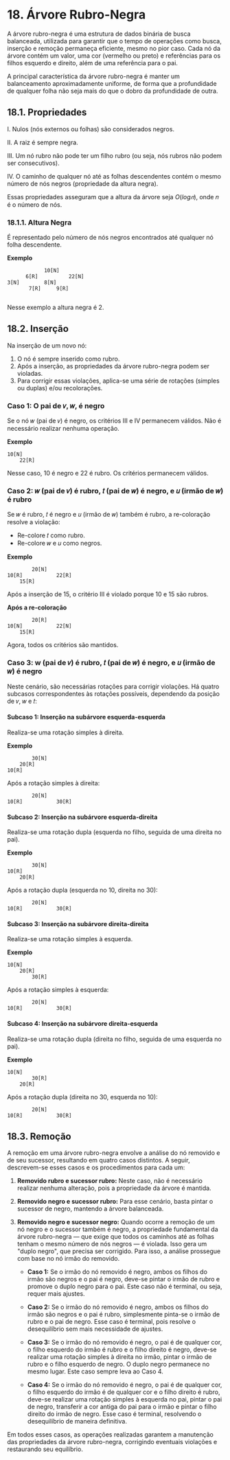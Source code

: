 # 18. Árvore Rubro-Negra

A árvore rubro-negra é uma estrutura de dados binária de busca balanceada, utilizada para garantir que o tempo de operações como busca, inserção e remoção permaneça eficiente, mesmo no pior caso. Cada nó da árvore contém um valor, uma cor (vermelho ou preto) e referências para os filhos esquerdo e direito, além de uma referência para o pai.

A principal característica da árvore rubro-negra é manter um balanceamento aproximadamente uniforme, de forma que a profundidade de qualquer folha não seja mais do que o dobro da profundidade de outra.

## 18.1. Propriedades

I. Nulos (nós externos ou folhas) são considerados negros.

II. A raiz é sempre negra.

III. Um nó rubro não pode ter um filho rubro (ou seja, nós rubros não podem ser consecutivos).

IV. O caminho de qualquer nó até as folhas descendentes contém o mesmo número de nós negros (propriedade da altura negra).

Essas propriedades asseguram que a altura da árvore seja $O(log 𝑛)$, onde 𝑛 é o número de nós.

### 18.1.1. Altura Negra

É representado pelo número de nós negros encontrados até qualquer nó folha descendente.

**Exemplo**

```
            10[N]             
      6[R]          22[N]
3[N]        8[N]
       7[R]     9[R]
         
```

Nesse exemplo a altura negra é 2.

## 18.2. Inserção

Na inserção de um novo nó:

1. O nó é sempre inserido como rubro.
2. Após a inserção, as propriedades da árvore rubro-negra podem ser violadas.
3. Para corrigir essas violações, aplica-se uma série de rotações (simples ou duplas) e/ou recolorações.

### Caso 1: O pai de 𝑣, 𝑤, é negro

Se o nó 𝑤 (pai de 𝑣) é negro, os critérios III e IV permanecem válidos. Não é necessário realizar nenhuma operação.

**Exemplo**

```
10[N]             
    22[R]
```

Nesse caso, 10 é negro e 22 é rubro. Os critérios permanecem válidos.

### Caso 2: 𝑤 (pai de 𝑣) é rubro, 𝑡 (pai de 𝑤) é negro, e 𝑢 (irmão de 𝑤) é rubro

Se 𝑤 é rubro, 𝑡 é negro e 𝑢 (irmão de 𝑤) também é rubro, a re-coloração resolve a violação:

- Re-colore 𝑡 como rubro.
- Re-colore 𝑤 e 𝑢 como negros.

**Exemplo**

```
        20[N]             
10[R]           22[R]
    15[R]
```

Após a inserção de 15, o critério III é violado porque 10 e 15 são rubros.

**Após a re-coloração**

```
        20[R]             
10[N]           22[N]
    15[R]
```

Agora, todos os critérios são mantidos.

### Caso 3: w (pai de 𝑣) é rubro, 𝑡 (pai de 𝑤) é negro, e 𝑢 (irmão de 𝑤) é negro

Neste cenário, são necessárias rotações para corrigir violações. Há quatro subcasos correspondentes às rotações possíveis, dependendo da posição de 𝑣, 𝑤 e 𝑡:

#### Subcaso 1: Inserção na subárvore esquerda-esquerda

Realiza-se uma rotação simples à direita.

**Exemplo**

```
        30[N]
    20[R]            
10[R]
```

Após a rotação simples à direita:

```
        20[N]             
10[R]           30[R]
```

#### Subcaso 2: Inserção na subárvore esquerda-direita

Realiza-se uma rotação dupla (esquerda no filho, seguida de uma direita no pai).

**Exemplo**

```
        30[N]
10[R]            
    20[R]
```

Após a rotação dupla (esquerda no 10, direita no 30):

```
        20[N]             
10[R]           30[R]
```

#### Subcaso 3: Inserção na subárvore direita-direita

Realiza-se uma rotação simples à esquerda.

**Exemplo**

```
10[N]
    20[R]            
        30[R]
```

Após a rotação simples à esquerda:

```
        20[N]             
10[R]           30[R]
```

#### Subcaso 4: Inserção na subárvore direita-esquerda

Realiza-se uma rotação dupla (direita no filho, seguida de uma esquerda no pai).

**Exemplo**

```
10[N]
        30[R]            
    20[R]
```

Após a rotação dupla (direita no 30, esquerda no 10):

```
        20[N]             
10[R]           30[R]
```

## 18.3. Remoção

A remoção em uma árvore rubro-negra envolve a análise do nó removido e de seu sucessor, resultando em quatro casos distintos. A seguir, descrevem-se esses casos e os procedimentos para cada um:

1. **Removido rubro e sucessor rubro:** Neste caso, não é necessário realizar nenhuma alteração, pois a propriedade da árvore é mantida.

2. **Removido negro e sucessor rubro:** Para esse cenário, basta pintar o sucessor de negro, mantendo a árvore balanceada.

3. **Removido negro e sucessor negro:** Quando ocorre a remoção de um nó negro e o sucessor também é negro, a propriedade fundamental da árvore rubro-negra — que exige que todos os caminhos até as folhas tenham o mesmo número de nós negros — é violada. Isso gera um "duplo negro", que precisa ser corrigido. Para isso, a análise prossegue com base no nó irmão do removido.

    - **Caso 1:** Se o irmão do nó removido é negro, ambos os filhos do irmão são negros e o pai é negro, deve-se pintar o irmão de rubro e promove o duplo negro para o pai. Este caso não é terminal, ou seja, requer mais ajustes.

    - **Caso 2:** Se o irmão do nó removido é negro, ambos os filhos do irmão são negros e o pai é rubro, simplesmente pinta-se o irmão de rubro e o pai de negro. Esse caso é terminal, pois resolve o desequilíbrio sem mais necessidade de ajustes.

    - **Caso 3:** Se o irmão do nó removido é negro, o pai é de qualquer cor, o filho esquerdo do irmão é rubro e o filho direito é negro, deve-se realizar uma rotação simples à direita no irmão, pintar o irmão de rubro e o filho esquerdo de negro. O duplo negro permanece no mesmo lugar. Este caso sempre leva ao Caso 4.

    - **Caso 4:** Se o irmão do nó removido é negro, o pai é de qualquer cor, o filho esquerdo do irmão é de qualquer cor e o filho direito é rubro, deve-se realizar uma rotação simples à esquerda no pai, pintar o pai de negro, transferir a cor antiga do pai para o irmão e pintar o filho direito do irmão de negro. Esse caso é terminal, resolvendo o desequilíbrio de maneira definitiva.

Em todos esses casos, as operações realizadas garantem a manutenção das propriedades da árvore rubro-negra, corrigindo eventuais violações e restaurando seu equilíbrio.